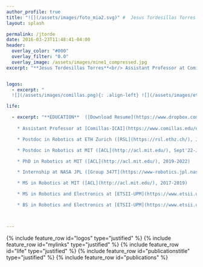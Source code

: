 ```yaml
---
author_profile: true
title: "![](/assets/images/foto_mia2.svg)" #  Jesus Tordesillas Torres
layout: splash

permalink: /jtorde
date: 2016-03-23T11:48:41-04:00
header:
  overlay_color: "#000"
  overlay_filter: "0.0"
  overlay_image: /assets/images/mine1_compressed.jpg
excerpt: "**Jesus Tordesillas Torres**<br/> Assistant Professor at Comillas-ICAI <br/>"


logos:
  - excerpt: "
  ![](/assets/images/comillas.png){: .align-left} ![](/assets/images/eth.svg){: .align-left} ![](/assets/images/mit.svg){: .align-left}  ![](/assets/images/nasa.svg){: .align-left}  ![](/assets/images/etsii.svg){: .align-left}"

life:

  - excerpt: "**EDUCATION**  ([Download Resume](https://www.dropbox.com/sh/hpoocazyuadugex/AAAT2Kp-mVMGfSTispjnREH1a?dl=0)) 
  
    * Assistant Professor at [Comillas-ICAI](https://www.comillas.edu/en/icai/) (June'24-Present)

    * Postdoc in Robotics at ETH Zurich ([RSL](https://rsl.ethz.ch/), Jan'23-May'24)

    * Postdoc in Robotics at MIT ([ACL](http://acl.mit.edu/), Sept'22-Jan'23)

    * PhD in Robotics at MIT ([ACL](http://acl.mit.edu/), 2019-2022)

    * Internship at NASA JPL ([Group 347T](https://www-robotics.jpl.nasa.gov/who-we-are/groups/347T/), Summer 2019)

    * MS in Robotics at MIT ([ACL](http://acl.mit.edu/), 2017-2019)

    * MS in Robotics and Electronics at [ETSII-UPM](https://www.etsii.upm.es/) (2016-2018)

    * BS in Robotics and Electronics at [ETSII-UPM](https://www.etsii.upm.es/) (2012-2016)"



---
```

{% include feature_row id="logos" type="justified" %}
{% include feature_row id="mylinks" type="justified" %}
{% include feature_row id="life" type="justified" %}
{% include feature_row id="publicationstitle" type="justified" %}
{% include feature_row id="publications" %}